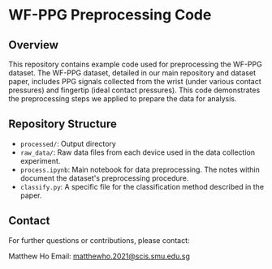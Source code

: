 # WF-PPG Preprocessing Code
## Overview
This repository contains example code used for preprocessing the WF-PPG dataset. The WF-PPG dataset, detailed in our main repository and dataset paper, includes PPG signals collected from the wrist (under various contact pressures) and fingertip (ideal contact pressures). This code demonstrates the preprocessing steps we applied to prepare the data for analysis.

## Repository Structure

- `processed/`: Output directory
- `raw_data/`: Raw data files from each device used in the data collection experiment.
- `process.ipynb`: Main notebook for data preprocessing. The notes within document the dataset's preprocessing procedure.
- `classify.py`: A specific file for the classification method described in the paper.

## Contact
For further questions or contributions, please contact:

Matthew Ho
Email: matthewho.2021@scis.smu.edu.sg

